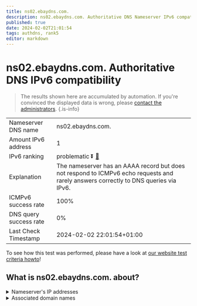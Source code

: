 ```yaml
---
title: ns02.ebaydns.com.
description: ns02.ebaydns.com. Authoritative DNS Nameserver IPv6 compatibility
published: true
date: 2024-02-02T21:01:54
tags: authdns, rank5
editor: markdown
---
```


# ns02.ebaydns.com. Authoritative DNS IPv6 compatibility

> The results shown here are accumulated by automation. If you're convinced the displayed data is wrong, please [contact the administrators](/howto/chat). 
{.is-info}




|   |   |
| - | - |
| Nameserver DNS name | ns02.ebaydns.com.
| Amount IPv6 address | 1
| IPv6 ranking | problematic :arrow_double_down: [🔗](/howto/ranking) |
| Explanation | The nameserver has an AAAA record but does not respond to ICMPv6 echo requests and rarely answers correctly to DNS queries via IPv6. |
| ICMPv6 success rate | 100%|
| DNS query success rate | 0% |
| Last Check Timestamp | 2024-02-02 22:01:54+01:00 |

To see how this test was performed, please have a look at [our website test criteria howto](/howto/testcriteria/authdns)!


## What is ns02.ebaydns.com. about?




<details>
<summary>Nameserver's IP addresses</summary>

2607:f740:e642:4::1

</details>



<details>
<summary>Associated domain names</summary>

www.ebay.com

</details>
